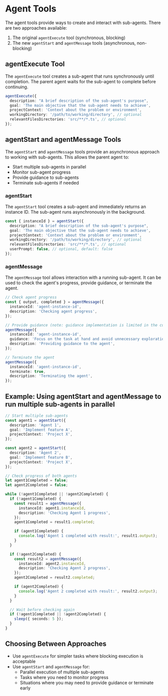 # Agent Tools

The agent tools provide ways to create and interact with sub-agents. There are two approaches available:

1. The original `agentExecute` tool (synchronous, blocking)
2. The new `agentStart` and `agentMessage` tools (asynchronous, non-blocking)

## agentExecute Tool

The `agentExecute` tool creates a sub-agent that runs synchronously until completion. The parent agent waits for the sub-agent to complete before continuing.

```typescript
agentExecute({
  description: "A brief description of the sub-agent's purpose",
  goal: 'The main objective that the sub-agent needs to achieve',
  projectContext: 'Context about the problem or environment',
  workingDirectory: '/path/to/working/directory', // optional
  relevantFilesDirectories: 'src/**/*.ts', // optional
});
```

## agentStart and agentMessage Tools

The `agentStart` and `agentMessage` tools provide an asynchronous approach to working with sub-agents. This allows the parent agent to:

- Start multiple sub-agents in parallel
- Monitor sub-agent progress
- Provide guidance to sub-agents
- Terminate sub-agents if needed

### agentStart

The `agentStart` tool creates a sub-agent and immediately returns an instance ID. The sub-agent runs asynchronously in the background.

```typescript
const { instanceId } = agentStart({
  description: "A brief description of the sub-agent's purpose",
  goal: 'The main objective that the sub-agent needs to achieve',
  projectContext: 'Context about the problem or environment',
  workingDirectory: '/path/to/working/directory', // optional
  relevantFilesDirectories: 'src/**/*.ts', // optional
  userPrompt: false, // optional, default: false
});
```

### agentMessage

The `agentMessage` tool allows interaction with a running sub-agent. It can be used to check the agent's progress, provide guidance, or terminate the agent.

```typescript
// Check agent progress
const { output, completed } = agentMessage({
  instanceId: 'agent-instance-id',
  description: 'Checking agent progress',
});

// Provide guidance (note: guidance implementation is limited in the current version)
agentMessage({
  instanceId: 'agent-instance-id',
  guidance: 'Focus on the task at hand and avoid unnecessary exploration',
  description: 'Providing guidance to the agent',
});

// Terminate the agent
agentMessage({
  instanceId: 'agent-instance-id',
  terminate: true,
  description: 'Terminating the agent',
});
```

## Example: Using agentStart and agentMessage to run multiple sub-agents in parallel

```typescript
// Start multiple sub-agents
const agent1 = agentStart({
  description: 'Agent 1',
  goal: 'Implement feature A',
  projectContext: 'Project X',
});

const agent2 = agentStart({
  description: 'Agent 2',
  goal: 'Implement feature B',
  projectContext: 'Project X',
});

// Check progress of both agents
let agent1Completed = false;
let agent2Completed = false;

while (!agent1Completed || !agent2Completed) {
  if (!agent1Completed) {
    const result1 = agentMessage({
      instanceId: agent1.instanceId,
      description: 'Checking Agent 1 progress',
    });
    agent1Completed = result1.completed;

    if (agent1Completed) {
      console.log('Agent 1 completed with result:', result1.output);
    }
  }

  if (!agent2Completed) {
    const result2 = agentMessage({
      instanceId: agent2.instanceId,
      description: 'Checking Agent 2 progress',
    });
    agent2Completed = result2.completed;

    if (agent2Completed) {
      console.log('Agent 2 completed with result:', result2.output);
    }
  }

  // Wait before checking again
  if (!agent1Completed || !agent2Completed) {
    sleep({ seconds: 5 });
  }
}
```

## Choosing Between Approaches

- Use `agentExecute` for simpler tasks where blocking execution is acceptable
- Use `agentStart` and `agentMessage` for:
  - Parallel execution of multiple sub-agents
  - Tasks where you need to monitor progress
  - Situations where you may need to provide guidance or terminate early
